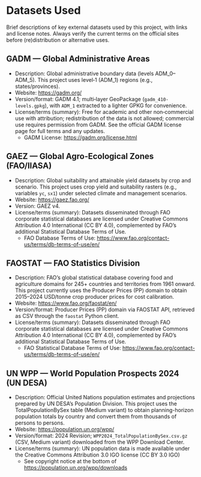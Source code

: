<!--
SPDX-FileCopyrightText: 2025 Koen van Greevenbroek

SPDX-License-Identifier: CC-BY-4.0
-->

# Datasets Used

Brief descriptions of key external datasets used by this project, with links and license notes. Always verify the current terms on the official sites before (re)distribution or alternative uses.

## GADM — Global Administrative Areas

- Description: Global administrative boundary data (levels ADM_0–ADM_5). This project uses level‑1 (ADM_1) regions (e.g., states/provinces).
- Website: https://gadm.org/
- Version/format: GADM 4.1; multi‑layer GeoPackage (`gadm_410-levels.gpkg`), with `ADM_1` extracted to a lighter GPKG for convenience.
- License/terms (summary): Free for academic and other non‑commercial use with attribution; redistribution of the data is not allowed; commercial use requires permission from GADM. See the official GADM license page for full terms and any updates.
  - GADM License: https://gadm.org/license.html

## GAEZ — Global Agro‑Ecological Zones (FAO/IIASA)

- Description: Global suitability and attainable yield datasets by crop and scenario. This project uses crop yield and suitability rasters (e.g., variables `yc`, `sx1`) under selected climate and management scenarios.
- Website: https://gaez.fao.org/
- Version: GAEZ v4.
- License/terms (summary): Datasets disseminated through FAO corporate statistical databases are licensed under Creative Commons Attribution 4.0 International (CC BY 4.0), complemented by FAO’s additional Statistical Database Terms of Use.
  - FAO Database Terms of Use: https://www.fao.org/contact-us/terms/db-terms-of-use/en/

## FAOSTAT — FAO Statistics Division

- Description: FAO’s global statistical database covering food and agriculture domains for 245+ countries and territories from 1961 onward. This project currently uses the Producer Prices (PP) domain to obtain 2015–2024 USD/tonne crop producer prices for cost calibration.
- Website: https://www.fao.org/faostat/en/
- Version/format: Producer Prices (PP) domain via FAOSTAT API, retrieved as CSV through the `faostat` Python client.
- License/terms (summary): Datasets disseminated through FAO corporate statistical databases are licensed under Creative Commons Attribution 4.0 International (CC BY 4.0), complemented by FAO’s additional Statistical Database Terms of Use.
  - FAO Statistical Database Terms of Use: https://www.fao.org/contact-us/terms/db-terms-of-use/en/

## UN WPP — World Population Prospects 2024 (UN DESA)

- Description: Official United Nations population estimates and projections prepared by UN DESA’s Population Division. This project uses the TotalPopulationBySex table (Medium variant) to obtain planning-horizon population totals by country and convert them from thousands of persons to persons.
- Website: https://population.un.org/wpp/
- Version/format: 2024 Revision; `WPP2024_TotalPopulationBySex.csv.gz` (CSV, Medium variant) downloaded from the WPP Download Center.
- License/terms (summary): UN population data is made available under the Creative Commons Attribution 3.0 IGO license (CC BY 3.0 IGO)
  - See copyright notice at the bottom of https://population.un.org/wpp/downloads
